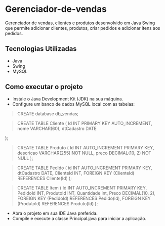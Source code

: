 # Gerenciador-de-vendas
 Gerenciador de vendas, clientes e produtos desenvolvido em Java Swing que permite adicionar clientes, produtos, criar pedidos e adicionar itens aos pedidos.

## Tecnologias Utilizadas
* Java
* Swing
* MySQL

## Como executar o projeto
* Instale o  Java Development Kit (JDK) na sua máquina.
* Configure um banco de dados MySQL local com as tabelas:
  
> CREATE database db_vendas;

> CREATE TABLE Cliente (
    Id INT PRIMARY KEY AUTO_INCREMENT,
    nome VARCHAR(60),
    dtCadastro DATE

);
> CREATE TABLE Produto (
    Id INT AUTO_INCREMENT PRIMARY KEY,
    descricao VARCHAR(255) NOT NULL,
    preco DECIMAL(10, 2) NOT NULL
);

> CREATE TABLE Pedido (
    id INT AUTO_INCREMENT PRIMARY KEY,
    dtCadastro DATE,
    ClienteId INT,
    FOREIGN KEY (ClienteId) REFERENCES Cliente(Id)
);

> CREATE TABLE Item (
    Id INT AUTO_INCREMENT PRIMARY KEY,
    PedidoId INT,
    ProdutoId INT,
    Quantidade int,
    Preco DECIMAL(10, 2),
    FOREIGN KEY (PedidoId) REFERENCES Pedido(Id),
    FOREIGN KEY (ProdutoId) REFERENCES Produto(Id)
);

* Abra o projeto em sua IDE Java preferida.
* Compile e execute a classe Principal.java para iniciar a aplicação.
